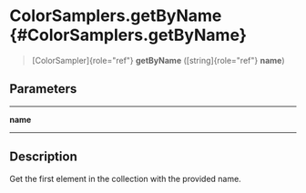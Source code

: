 ColorSamplers.getByName {#ColorSamplers.getByName}
=======================

> [ColorSampler]{role="ref"} **getByName** ([string]{role="ref"}
> **name**)

Parameters
----------

  ---------- --
  **name**   
  ---------- --

Description
-----------

Get the first element in the collection with the provided name.
